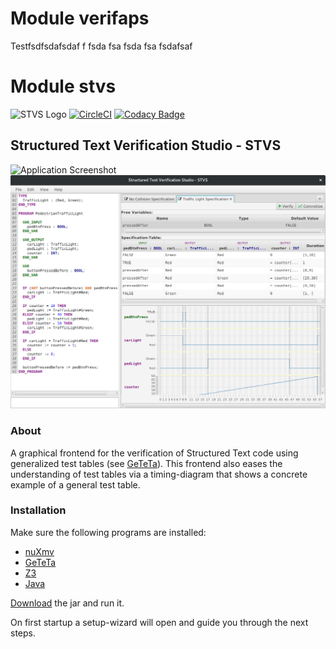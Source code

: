 # Module verifaps

Testfsdfsdafsdaf f
fsda
fsa
fsda
fsa
fsdafsaf



# Module stvs

![STVS Logo](stvs-logo.svg)
[![CircleCI](https://circleci.com/gh/VerifAPS/stvs.svg?style=svg)](https://circleci.com/gh/VerifAPS/stvs)
[![Codacy Badge](https://api.codacy.com/project/badge/Grade/ddb6c2defb4b445ebf1f6dc2d6205841)](https://www.codacy.com/app/wadoon/stvs?utm_source=github.com&amp;utm_medium=referral&amp;utm_content=VerifAPS/stvs&amp;utm_campaign=Badge_Grade)


## Structured Text Verification Studio - STVS

![Application Screenshot](screenshot.png)
![Application Screenshot](stvs/screenshot.png)

### About

A graphical frontend for the verification of Structured Text code using generalized test tables (see [GeTeTa](https://github.com/VerifAPS/geteta)). This frontend also eases the understanding of test tables via a timing-diagram that shows a concrete example of a general test table.

### Installation

Make sure the following programs are installed:
* [nuXmv](https://nuxmv.fbk.eu/)
* [GeTeTa](https://github.com/VerifAPS/geteta)
* [Z3](https://github.com/Z3Prover/z3)
* [Java](http://www.oracle.com/technetwork/indexes/downloads/index.html#java)

[Download](
https://github.com/VerifAPS/stvs/releases/download/v.1.4/stverificationstudio-all-1.4.0-beta.jar)
the jar and run it.

On first startup a setup-wizard will open and guide you through the next steps.


